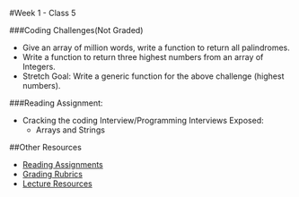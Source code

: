 #Week 1 - Class 5

###Coding Challenges(Not Graded)
* Give an array of million words, write a function to return all palindromes.
* Write a function to return three highest numbers from an array of Integers.
* Stretch Goal: Write a generic function for the above challenge (highest numbers).

###Reading Assignment:
* Cracking the coding Interview/Programming Interviews Exposed:
  * Arrays and Strings

##Other Resources
* [Reading Assignments](../../Resources/ra-grading-standard/)
* [Grading Rubrics](../../Resources/)
* [Lecture Resources](lecture/)
